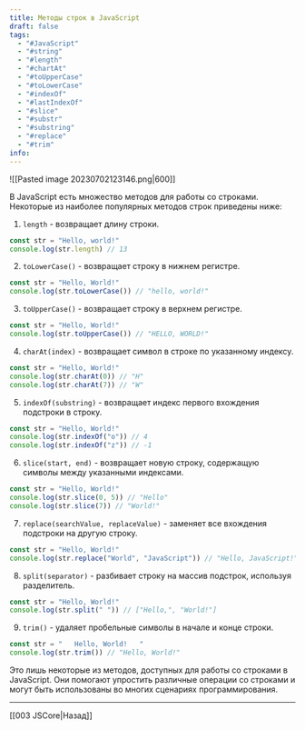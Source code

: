 ```yaml
---
title: Методы строк в JavaScript
draft: false
tags:
  - "#JavaScript"
  - "#string"
  - "#length"
  - "#chartAt"
  - "#toUpperCase"
  - "#toLowerCase"
  - "#indexOf"
  - "#lastIndexOf"
  - "#slice"
  - "#substr"
  - "#substring"
  - "#replace"
  - "#trim"
info:
---
```

![[Pasted image 20230702123146.png|600]]

В JavaScript есть множество методов для работы со строками. Некоторые из наиболее популярных методов строк приведены ниже:

1. `length` - возвращает длину строки.

```javascript
const str = "Hello, world!"
console.log(str.length) // 13
```

2. `toLowerCase()` - возвращает строку в нижнем регистре.

```javascript
const str = "Hello, World!"
console.log(str.toLowerCase()) // "hello, world!"
```

3. `toUpperCase()` - возвращает строку в верхнем регистре.

```javascript
const str = "Hello, World!"
console.log(str.toUpperCase()) // "HELLO, WORLD!"
```

4. `charAt(index)` - возвращает символ в строке по указанному индексу.

```javascript
const str = "Hello, World!"
console.log(str.charAt(0)) // "H"
console.log(str.charAt(7)) // "W"
```

5. `indexOf(substring)` - возвращает индекс первого вхождения подстроки в строку.

```javascript
const str = "Hello, World!"
console.log(str.indexOf("o")) // 4
console.log(str.indexOf("z")) // -1
```

6. `slice(start, end)` - возвращает новую строку, содержащую символы между указанными индексами.

```javascript
const str = "Hello, World!"
console.log(str.slice(0, 5)) // "Hello"
console.log(str.slice(7)) // "World!"
```

7. `replace(searchValue, replaceValue)` - заменяет все вхождения подстроки на другую строку.

```javascript
const str = "Hello, World!"
console.log(str.replace("World", "JavaScript")) // "Hello, JavaScript!"
```

8. `split(separator)` - разбивает строку на массив подстрок, используя разделитель.

```javascript
const str = "Hello, World!"
console.log(str.split(" ")) // ["Hello,", "World!"]
```

9. `trim()` - удаляет пробельные символы в начале и конце строки.

```javascript
const str = "   Hello, World!   "
console.log(str.trim()) // "Hello, World!"
```

Это лишь некоторые из методов, доступных для работы со строками в JavaScript. Они помогают упростить различные операции со строками и могут быть использованы во многих сценариях программирования.

---

[[003 JSCore|Назад]]